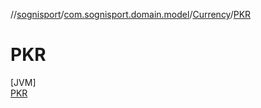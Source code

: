 //[sognisport](../../../../index.md)/[com.sognisport.domain.model](../../index.md)/[Currency](../index.md)/[PKR](index.md)

# PKR

[JVM]\
[PKR](index.md)
